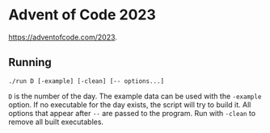 # Advent of Code 2023

https://adventofcode.com/2023.

## Running

```shell
./run D [-example] [-clean] [-- options...]
```

`D` is the number of the day.
The example data can be used with the `-example` option.
If no executable for the day exists, the script will try to build it.
All options that appear after `--` are passed to the program.
Run with `-clean` to remove all built executables.

